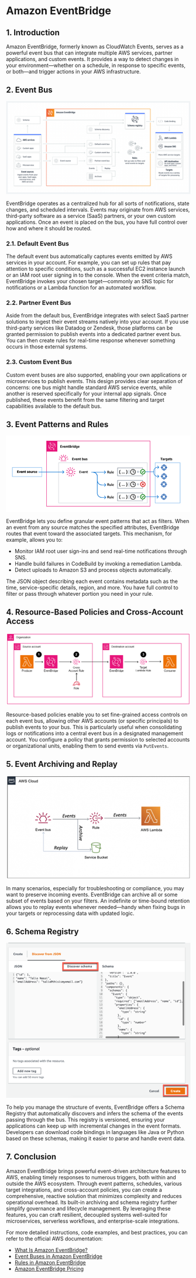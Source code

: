 # Amazon EventBridge
## 1. Introduction
Amazon EventBridge, formerly known as CloudWatch Events, serves as a powerful event bus that can integrate multiple AWS services, partner applications, and custom events. It provides a way to detect changes in your environment—whether on a schedule, in response to specific events, or both—and trigger actions in your AWS infrastructure. 

## 2. Event Bus

![eventbridge](./_assets/eventbridge.png)

EventBridge operates as a centralized hub for all sorts of notifications, state changes, and scheduled intervals. Events may originate from AWS services, third-party software as a service (SaaS) partners, or your own custom applications. Once an event is placed on the bus, you have full control over how and where it should be routed.

### 2.1. Default Event Bus
The default event bus automatically captures events emitted by AWS services in your account. For example, you can set up rules that pay attention to specific conditions, such as a successful EC2 instance launch or an IAM root user signing in to the console. When the event criteria match, EventBridge invokes your chosen target—commonly an SNS topic for notifications or a Lambda function for an automated workflow.

### 2.2. Partner Event Bus
Aside from the default bus, EventBridge integrates with select SaaS partner solutions to ingest their event streams natively into your account. If you use third-party services like Datadog or Zendesk, those platforms can be granted permission to publish events into a dedicated partner event bus. You can then create rules for real-time response whenever something occurs in those external systems.

### 2.3. Custom Event Bus
Custom event buses are also supported, enabling your own applications or microservices to publish events. This design provides clear separation of concerns: one bus might handle standard AWS service events, while another is reserved specifically for your internal app signals. Once published, these events benefit from the same filtering and target capabilities available to the default bus.
## 3. Event Patterns and Rules

![eventbridge-rule](./_assets/eventbridge-rule.png)

EventBridge lets you define granular event patterns that act as filters. When an event from any source matches the specified attributes, EventBridge routes that event toward the associated targets. This mechanism, for example, allows you to:

- Monitor IAM root user sign-ins and send real-time notifications through SNS.
- Handle build failures in CodeBuild by invoking a remediation Lambda.
- Detect uploads to Amazon S3 and process objects automatically.

The JSON object describing each event contains metadata such as the time, service-specific details, region, and more. You have full control to filter or pass through whatever portion you need in your rule.

## 4. Resource-Based Policies and Cross-Account Access

![eventbridge-cross-account](./_assets/eventbridge-cross-account.png)

Resource-based policies enable you to set fine-grained access controls on each event bus, allowing other AWS accounts (or specific principals) to publish events to your bus. This is particularly useful when consolidating logs or notifications into a central event bus in a designated management account. You configure a policy that grants permission to selected accounts or organizational units, enabling them to send events via `PutEvents`.

## 5. Event Archiving and Replay
![eventbridge-archive-replay](./_assets/eventbridge-archive-replay.png)

In many scenarios, especially for troubleshooting or compliance, you may want to preserve incoming events. EventBridge can archive all or some subset of events based on your filters. An indefinite or time-bound retention allows you to replay events whenever needed—handy when fixing bugs in your targets or reprocessing data with updated logic.

## 6. Schema Registry

![eventbridge-schema-reg](./_assets/eventbridge-schema-reg.png)

To help you manage the structure of events, EventBridge offers a Schema Registry that automatically discovers and infers the schema of the events passing through the bus. This registry is versioned, ensuring your applications can keep up with incremental changes in the event formats. Developers can download code bindings in languages like Java or Python based on these schemas, making it easier to parse and handle event data.

## 7. Conclusion

Amazon EventBridge brings powerful event-driven architecture features to AWS, enabling timely responses to numerous triggers, both within and outside the AWS ecosystem. Through event patterns, schedules, various target integrations, and cross-account policies, you can create a comprehensive, reactive solution that minimizes complexity and reduces operational overhead. Its built-in archiving and schema registry further simplify governance and lifecycle management. By leveraging these features, you can craft resilient, decoupled systems well-suited for microservices, serverless workflows, and enterprise-scale integrations.

For more detailed instructions, code examples, and best practices, you can refer to the official AWS documentation:

- [What Is Amazon EventBridge?](https://docs.aws.amazon.com/eventbridge/latest/userguide/what-is-amazon-eventbridge.html)
- [Event Buses in Amazon EventBridge](https://docs.aws.amazon.com/eventbridge/latest/userguide/eb-event-bus.html)
- [Rules in Amazon EventBridge](https://docs.aws.amazon.com/eventbridge/latest/userguide/eb-rules.html)
- [Amazon EventBridge Pricing](https://aws.amazon.com/eventbridge/pricing/)
